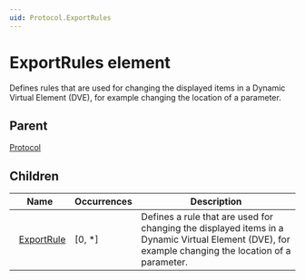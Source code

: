 ```yaml
---
uid: Protocol.ExportRules
---
```


# ExportRules element

Defines rules that are used for changing the displayed items in a Dynamic Virtual Element (DVE), for example changing the location of a parameter.

## Parent

[Protocol](xref:Protocol)

## Children

|Name|Occurrences|Description|
|--- |--- |--- |
|&nbsp;&nbsp;[ExportRule](xref:Protocol.ExportRules.ExportRule)|[0, *]|Defines a rule that are used for changing the displayed items in a Dynamic Virtual Element (DVE), for example changing the location of a parameter.|
